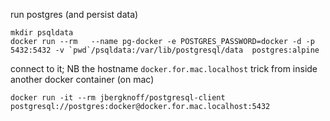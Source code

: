 run postgres (and persist data)

    mkdir psqldata
	docker run --rm   --name pg-docker -e POSTGRES_PASSWORD=docker -d -p 5432:5432 -v `pwd`/psqldata:/var/lib/postgresql/data  postgres:alpine

connect to it; NB the hostname `docker.for.mac.localhost` trick
from inside another docker container (on mac)

    docker run -it --rm jbergknoff/postgresql-client postgresql://postgres:docker@docker.for.mac.localhost:5432
